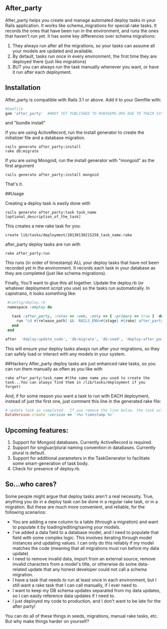 ## After_party

After_party helps you create and manage automated deploy tasks in your Rails application.
It works like schema_migrations for special rake tasks.  It records the ones that have been run in the environment, and runs the ones that haven't run yet.
It has some key differences over schema migrations:

1. They always run after all the migrations, so your tasks can assume all your models are updated and available.
3. By default, tasks run once in every environment, the first time they are deployed there (just like migrations)
4. BUT you can always run the task manually whenever you want, or have it run after each deployment.

## Installation

After_party is compatible with Rails 3.1 or above.  Add it to your Gemfile with:

```ruby
#Gemfile
gem 'after_party'  ##NOT YET PUBLISHED TO RUBYGEMS.ORG DUE TO THEIR SYSTEM OUTAGE
```
and "bundle install"

If you are using ActiveRecord, run the install generator to create the initializer file and a database migration.

```console
rails generate after_party:install
rake db:migrate
```


If you are using Mongoid, run the install generator with "mongoid" as the first argument

```console
rails generate after_party:install mongoid
```

That's it.

##Usage

Creating a deploy task is easily done with

```console
rails generate after_party:task task_name [optional_description_of_the_task]
```

This creates a new rake task for you:
```console
create lib/tasks/deployment/20130130215258_task_name.rake
```

after_party deploy tasks are run with
```console
rake after_party:run
```

This runs (in order of timestamp) ALL your deploy tasks that have not been recorded yet in the environment.  It records each task in your database as they are completed (just like schema migrations).

Finally, You'll want to glue this all together.  Update the deploy.rb (or whatever deployment script you use) so the tasks run automatically.  In capistrano, it looks something like:

```ruby
 #config/deploy.rb
 namespace :deploy do

   task :after_party, :roles => :web, :only => { :primary => true }  do
     run "cd #{release_path} &&  RAILS_ENV=#{stage} #{rake} after_party:run"
   end
 end

after  'deploy:update_code', 'db:migrate', 'db:seed', 'deploy:after_party'
```

This will ensure your deploy tasks always run after your migrations, so they can safely load or interact with any models in your system.

##Hackery
After_party deploy tasks are just enhanced rake tasks, so you can run them manually as often as you like with
```console
rake after_party:task_name #(the same name you used to create the task...You can always find them in /lib/tasks/deployment if you forget)
```

And, if for some reason you want a task to run with EACH deployment, instead of just the first one, just comment this line in the generated rake file:
```ruby
# update task as completed.  If you remove the line below, the task will run with every deploy (or every time you call after_party:run)
DataVersion.create :version => '<%= timestamp %>'
```

## Upcoming features:

1. Support for Mongoid databases.  Currently ActiveRecord is required.
2. Support for singluar/plural naming convention in databases.  Currently plural is default.
3. Support for additional parameters in the TaskGenerator to facilitate some smart-generation of task body.
4. Check for presence of deploy.rb.



## So...who cares?

Some people might argue that deploy tasks aren't a real necessity.  True, anything you do in a deploy task can be done in a regular rake task, or in a migration.  But these are much more convenient, and reliable, for the following scenarios:

* You are adding a new column to a table (through a migration) and want to populate it by loading/editing/saving your models.
* I've added a data field to a database model, and I need to populate that field with some complex logic.  This involves iterating through model instances and updating values.  I can only do this reliably if my model matches the code (meaning that all migrations must run before my data update)
* I need to remove invalid data, import from an external source, remove invalid characters from a model's title, or otherwise do some data-related update that any honest developer could not call a schema migration.
* I have a task that needs to run at least once in each environment, but I still want a rake task that I can call manually, if I ever need to.
* I want to keep my DB schema updates separated from my data updates, so I can easily reference data updates if I need to.
* I just deployed my code to production, and I don't want to be late for the after party!

You can do all of these things in seeds, migrations, manual rake tasks, etc.  But why make things harder on yourself?














